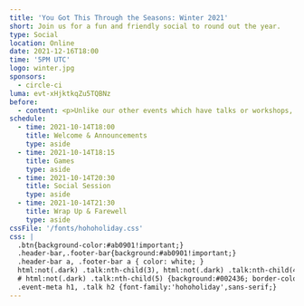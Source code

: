 ```yaml
---
title: 'You Got This Through the Seasons: Winter 2021'
short: Join us for a fun and friendly social to round out the year.
type: Social
location: Online
date: 2021-12-16T18:00
time: '5PM UTC'
logo: winter.jpg
sponsors:
  - circle-ci
luma: evt-xHjktkqZu5TQBNz
before:
  - content: <p>Unlike our other events which have talks or workshops, this chill end-of-year event will be focused on having fun, winning prizes, and meeting new people.</p>
schedule:
  - time: 2021-10-14T18:00
    title: Welcome & Announcements
    type: aside
  - time: 2021-10-14T18:15
    title: Games
    type: aside
  - time: 2021-10-14T20:30
    title: Social Session
    type: aside
  - time: 2021-10-14T21:30
    title: Wrap Up & Farewell
    type: aside
cssFile: '/fonts/hohoholiday.css'
css: |
  .btn{background-color:#ab0901!important;}
  .header-bar,.footer-bar{background:#ab0901!important;}
  .header-bar a, .footer-bar a { color: white; }
  html:not(.dark) .talk:nth-child(3), html:not(.dark) .talk:nth-child(4){background:#0072bb; border-color: #00395e; color:white;}
  # html:not(.dark) .talk:nth-child(5) {background:#002436; border-color: #151f29; color:white;}
  .event-meta h1, .talk h2 {font-family:'hohoholiday',sans-serif;}
---
```

